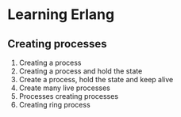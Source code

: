 # Learning Erlang

## Creating processes

1. Creating a process
2. Creating a process and hold the state
3. Create a process, hold the state and keep alive
4. Create many live processes
5. Processes creating processes
6. Creating ring process
